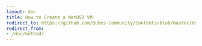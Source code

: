 ```yaml
---
layout: doc
title: How to Create a NetBSD VM
redirect_to: https://github.com/Qubes-Community/Contents/blob/master/docs/os/netbsd.md
redirect_from:
- /doc/netbsd/
---
```


